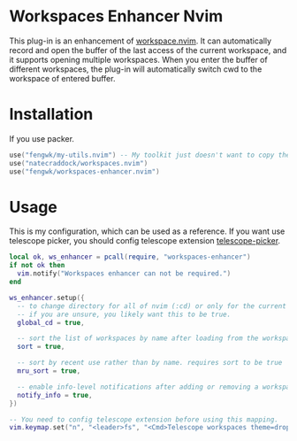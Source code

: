 # Workspaces Enhancer Nvim

This plug-in is an enhancement of [workspace.nvim](https://github.com/natecraddock/workspaces.nvim). It can automatically record and open the buffer of the last access of the current workspace, and it supports opening multiple workspaces. When you enter the buffer of different workspaces, the plug-in will automatically switch cwd to the workspace of entered buffer.

# Installation

If you use packer.

```lua
use("fengwk/my-utils.nvim") -- My toolkit just doesn't want to copy the same code in multiple repo
use("natecraddock/workspaces.nvim")
use("fengwk/workspaces-enhancer.nvim")
```

# Usage

This is my configuration, which can be used as a reference. If you want use telescope picker, you should config telescope extension [telescope-picker](https://github.com/natecraddock/workspaces.nvim#telescope-picker).

```lua
local ok, ws_enhancer = pcall(require, "workspaces-enhancer")
if not ok then
  vim.notify("Workspaces enhancer can not be required.")
end

ws_enhancer.setup({
  -- to change directory for all of nvim (:cd) or only for the current window (:lcd)
  -- if you are unsure, you likely want this to be true.
  global_cd = true,

  -- sort the list of workspaces by name after loading from the workspaces path.
  sort = true,

  -- sort by recent use rather than by name. requires sort to be true
  mru_sort = true,

  -- enable info-level notifications after adding or removing a workspace
  notify_info = true,
})

-- You need to config telescope extension before using this mapping.
vim.keymap.set("n", "<leader>fs", "<Cmd>Telescope workspaces theme=dropdown<CR>", { noremap = true, silent = true, desc = "Load Workspaces" })
```
